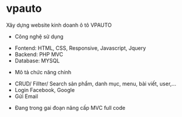 # vpauto
Xây dựng website kinh doanh ô tô VPAUTO

- Công nghệ sử dụng
+ Fontend: HTML, CSS, Responsive, Javascript, Jquery
+ Backend: PHP MVC
+ Database: MYSQL
- Mô tả chức năng chính
+ CRUD/ Fillter/ Search sản phẩm, danh mục, menu, bài viết, user,...
+ Login Facebook, Google
+ Gửi Email
- Đang trong gai đoạn nâng cấp MVC full code
